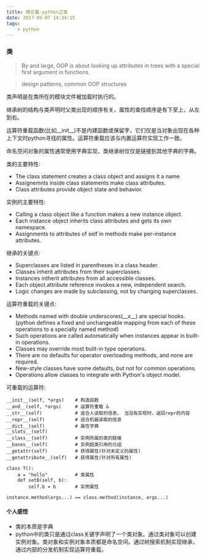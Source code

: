 ```yaml
---
title: 理论篇-python之类
date: 2017-05-07 14:34:15
tags:
    - python
---
```


### 类

> By and large, OOP is about looking up attributes in trees with a special first argument in functions.

> design patterns, common OOP structures

类声明是在类所在的模块文件被加载时执行的。

继承树的结构与类声明时父类出现的顺序有关，属性的查找顺序是有下至上，从左到右。

运算符重载函数(比如\_\_init\_\_)不是内建函数或保留字，它们仅是当对象出现在各种上下文时python寻找的属性。运算符重载应该与内置运算符实现工作一致。

命名空间对象的属性通常使用字典实现，类继承树仅仅是链接到其他字典的字典。

类的主要特性:

* The class statement creates a class object and assigns it a name
* Assignemnts inside class statements make class attributes.
* Class attributes provide object state and behavior.

实例的主要特性:

* Calling a class object like a function makes a new instance object.
* Each instance object inherits class attributes and gets its own namespace.
* Assignments to attributes of self in methods make per-instance attributes.

继承的关键点:

* Superclasses are listed in parentheses in a class header.
* Classes inherit attributes from their superclasses.
* Instances intherit attributes from all accessible classes.
* Each object.attribute reference invokes a new, independent search.
* Logic changes are made by subclassing, not by changing superclasses.

运算符重载的关键点:

* Methods named with double underscores(\_\_x\_\_) are special hooks.(python defines a fixed and unchangeable mapping from each of these operations to a specially named method)
* Such operations are called automatically when instances appear in built-in operations.
* Classes may override most bulit-in type operations.
* There are no defaults for operator overloading methods, and none are required.
* New-style classes have some defaults, but not for common operations.
* Operations allow classes to integrate with Python's object model. 

可重载的运算符:

```
__init__(self, *args)    # 构造函数
__and__(self, *args)     # 运算符重载 &
__str__(self)            # 适合人读取的信息， 当没有实现时，返回repr的内容
__repr__(self)           # 适合机器读取的信息
__dict__(self)           # 属性字典
__slots__(self)
__class__(self)          # 实例所属的类的链接
__bases__(self)          # 实例超类引用的元组
__getattr(self)          # 获得属性(针对未定义的属性)
__getattribute__(self)   # 获得属性(针对所有属性)
```

```
class T():
    a = "hello"          # 类属性
    def setB(self, b):
        self.b = b       # 实例属性
        
instance.method(args...) == class.method(instance, args...)
```

#### 个人感悟

* 类的本质是字典
* python中的类只是通过class关键字声明了一个类对象。通过类对象可以创建实例对象。类对象和实例对象本质都是命名空间。通过树搜索机制实现继承，通过内部的分发机制实现运算符重载。